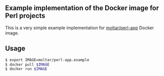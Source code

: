 ## Example implementation of the Docker image for Perl projects ##

This is a very simple example implementation for [moltar/perl-app](https://registry.hub.docker.com/u/moltar/perl-app/) Docker image.

## Usage ##

```bash
$ export IMAGE=moltar/perl-app.example
$ docker pull $IMAGE
$ docker run $IMAGE
```
